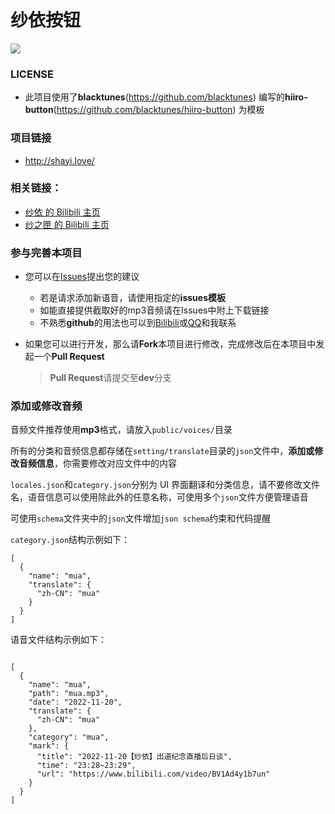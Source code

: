 # 纱依按钮

[![](http://i1.hdslb.com/bfs/archive/4633093bf4f942d1bc3ce80302eacac011b7898d.jpg@400h.webp)](https://live.bilibili.com/26168663)

### LICENSE
- 此项目使用了**blacktunes**(https://github.com/blacktunes) 编写的**hiiro-button**(https://github.com/blacktunes/hiiro-button) 为模板

### 项目链接

 - http://shayi.love/
 
 ### 相关链接：

- [纱依 的 Bilibili 主页](https://space.bilibili.com/3461576189282324)
- [纱之匣 的 Bilibili 主页](https://space.bilibili.com/3493088020400738)

### 参与完善本项目

- 您可以在[Issues](https://github.com/jiajiu123/shayi-button/issues)提出您的建议

  - 若是请求添加新语音，请使用指定的**issues模板**
  - 如能直接提供截取好的mp3音频请在Issues中附上下载链接
  - 不熟悉**github**的用法也可以到[Bilibili](https://space.bilibili.com/160080754)或[QQ](https://qm.qq.com/cgi-bin/qm/qr?k=Q20bRU3bej3KGC3d5jZKc1M2eIvxVauR)和我联系

- 如果您可以进行开发，那么请**Fork**本项目进行修改，完成修改后在本项目中发起一个**Pull Request**
   > **Pull Request**请提交至**dev**分支

### 添加或修改音频

音频文件推荐使用**mp3**格式，请放入`public/voices/`目录

所有的分类和音频信息都存储在`setting/translate`目录的`json`文件中，**添加或修改音频信息**，你需要修改对应文件中的内容

`locales.json`和`category.json`分别为 UI 界面翻译和分类信息，请不要修改文件名，语音信息可以使用除此外的任意名称，可使用多个`json`文件方便管理语音

可使用`schema`文件夹中的`json`文件增加`json schema`约束和代码提醒

`category.json`结构示例如下：

```jsonc
[
  {
    "name": "mua",
    "translate": {
      "zh-CN": "mua"
    }
  }
]
```

语音文件结构示例如下：

```jsonc

[
  {
    "name": "mua",
    "path": "mua.mp3",
    "date": "2022-11-20",
    "translate": {
      "zh-CN": "mua"
    },
    "category": "mua",
    "mark": {
      "title": "2022-11-20【纱依】出道纪念直播后日谈",
      "time": "23:28~23:29",
      "url": "https://www.bilibili.com/video/BV1Ad4y1b7un"
    }
  }
]
```
